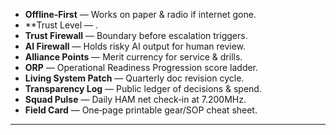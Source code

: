 - **Offline‑First** — Works on paper & radio if internet gone.  
- **Trust Level — .  
- **Trust Firewall** — Boundary before escalation triggers.  
- **AI Firewall** — Holds risky AI output for human review.  
- **Alliance Points** — Merit currency for service & drills.  
- **ORP** — Operational Readiness Progression score ladder.  
- **Living System Patch** — Quarterly doc revision cycle.  
- **Transparency Log** — Public ledger of decisions & spend.  
- **Squad Pulse** — Daily HAM net check‑in at 7.200MHz.  
- **Field Card** — One‑page printable gear/SOP cheat sheet.  
---